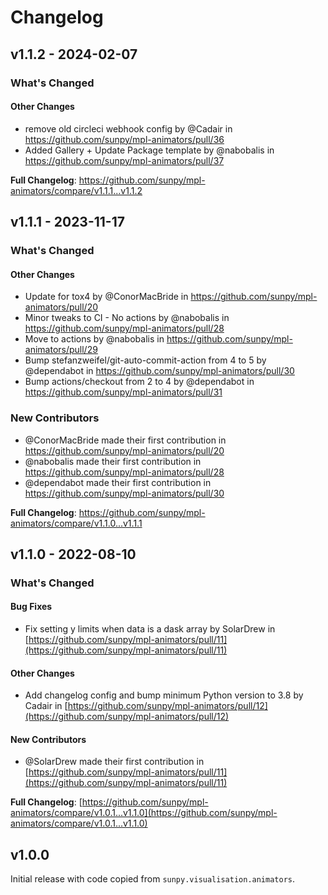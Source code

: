 # Changelog

## v1.1.2 - 2024-02-07

<!-- Release notes generated using configuration in .github/release.yml at main -->
### What's Changed

#### Other Changes

* remove old circleci webhook config by @Cadair in https://github.com/sunpy/mpl-animators/pull/36
* Added Gallery + Update Package template by @nabobalis in https://github.com/sunpy/mpl-animators/pull/37

**Full Changelog**: https://github.com/sunpy/mpl-animators/compare/v1.1.1...v1.1.2

## v1.1.1 - 2023-11-17

<!-- Release notes generated using configuration in .github/release.yml at main -->
### What's Changed

#### Other Changes

- Update for tox4 by @ConorMacBride in https://github.com/sunpy/mpl-animators/pull/20
- Minor tweaks to CI - No actions by @nabobalis in https://github.com/sunpy/mpl-animators/pull/28
- Move to actions by @nabobalis in https://github.com/sunpy/mpl-animators/pull/29
- Bump stefanzweifel/git-auto-commit-action from 4 to 5 by @dependabot in https://github.com/sunpy/mpl-animators/pull/30
- Bump actions/checkout from 2 to 4 by @dependabot in https://github.com/sunpy/mpl-animators/pull/31

### New Contributors

- @ConorMacBride made their first contribution in https://github.com/sunpy/mpl-animators/pull/20
- @nabobalis made their first contribution in https://github.com/sunpy/mpl-animators/pull/28
- @dependabot made their first contribution in https://github.com/sunpy/mpl-animators/pull/30

**Full Changelog**: https://github.com/sunpy/mpl-animators/compare/v1.1.0...v1.1.1

## v1.1.0 - 2022-08-10

### What's Changed

#### Bug Fixes

- Fix setting y limits when data is a dask array by SolarDrew in [https://github.com/sunpy/mpl-animators/pull/11](https://github.com/sunpy/mpl-animators/pull/11)

#### Other Changes

- Add changelog config and bump minimum Python version to 3.8 by Cadair in [https://github.com/sunpy/mpl-animators/pull/12](https://github.com/sunpy/mpl-animators/pull/12)

#### New Contributors

- @SolarDrew made their first contribution in [https://github.com/sunpy/mpl-animators/pull/11](https://github.com/sunpy/mpl-animators/pull/11)

**Full Changelog**: [https://github.com/sunpy/mpl-animators/compare/v1.0.1...v1.1.0](https://github.com/sunpy/mpl-animators/compare/v1.0.1...v1.1.0)

## v1.0.0

Initial release with code copied from `sunpy.visualisation.animators`.
